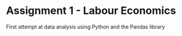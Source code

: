 # Assignment 1 - Labour Economics

First attempt at data analysis using Python and the Pandas library
